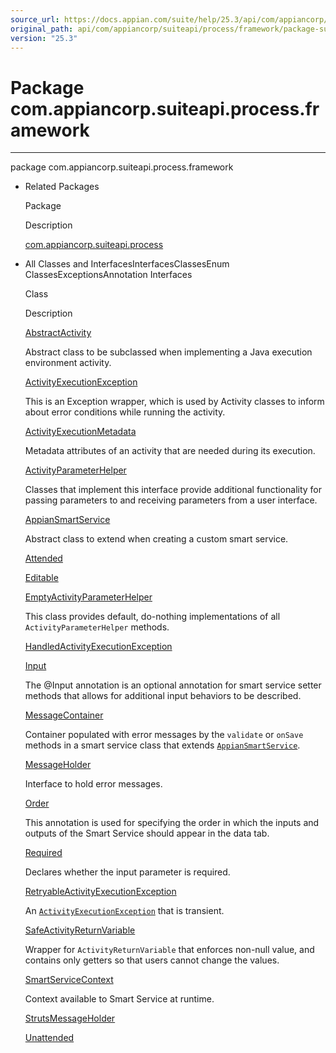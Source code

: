 ```yaml
---
source_url: https://docs.appian.com/suite/help/25.3/api/com/appiancorp/suiteapi/process/framework/package-summary.html
original_path: api/com/appiancorp/suiteapi/process/framework/package-summary.html
version: "25.3"
---
```


# Package com.appiancorp.suiteapi.process.framework

* * *

package com.appiancorp.suiteapi.process.framework

-   Related Packages

    Package

    Description

    [com.appiancorp.suiteapi.process](../package-summary.html)

-   All Classes and InterfacesInterfacesClassesEnum ClassesExceptionsAnnotation Interfaces

    Class

    Description

    [AbstractActivity](AbstractActivity.html "class in com.appiancorp.suiteapi.process.framework")

    Abstract class to be subclassed when implementing a Java execution environment activity.

    [ActivityExecutionException](ActivityExecutionException.html "class in com.appiancorp.suiteapi.process.framework")

    This is an Exception wrapper, which is used by Activity classes to inform about error conditions while running the activity.

    [ActivityExecutionMetadata](ActivityExecutionMetadata.html "class in com.appiancorp.suiteapi.process.framework")

    Metadata attributes of an activity that are needed during its execution.

    [ActivityParameterHelper](ActivityParameterHelper.html "interface in com.appiancorp.suiteapi.process.framework")

    Classes that implement this interface provide additional functionality for passing parameters to and receiving parameters from a user interface.

    [AppianSmartService](AppianSmartService.html "class in com.appiancorp.suiteapi.process.framework")

    Abstract class to extend when creating a custom smart service.

    [Attended](Attended.html "annotation interface in com.appiancorp.suiteapi.process.framework")

    [Editable](Editable.html "enum class in com.appiancorp.suiteapi.process.framework")

    [EmptyActivityParameterHelper](EmptyActivityParameterHelper.html "class in com.appiancorp.suiteapi.process.framework")

    This class provides default, do-nothing implementations of all `ActivityParameterHelper` methods.

    [HandledActivityExecutionException](HandledActivityExecutionException.html "class in com.appiancorp.suiteapi.process.framework")

    [Input](Input.html "annotation interface in com.appiancorp.suiteapi.process.framework")

    The @Input annotation is an optional annotation for smart service setter methods that allows for additional input behaviors to be described.

    [MessageContainer](MessageContainer.html "interface in com.appiancorp.suiteapi.process.framework")

    Container populated with error messages by the `validate` or `onSave` methods in a smart service class that extends [`AppianSmartService`](AppianSmartService.html "class in com.appiancorp.suiteapi.process.framework").

    [MessageHolder](MessageHolder.html "interface in com.appiancorp.suiteapi.process.framework")

    Interface to hold error messages.

    [Order](Order.html "annotation interface in com.appiancorp.suiteapi.process.framework")

    This annotation is used for specifying the order in which the inputs and outputs of the Smart Service should appear in the data tab.

    [Required](Required.html "enum class in com.appiancorp.suiteapi.process.framework")

    Declares whether the input parameter is required.

    [RetryableActivityExecutionException](RetryableActivityExecutionException.html "class in com.appiancorp.suiteapi.process.framework")

    An [`ActivityExecutionException`](ActivityExecutionException.html "class in com.appiancorp.suiteapi.process.framework") that is transient.

    [SafeActivityReturnVariable](SafeActivityReturnVariable.html "class in com.appiancorp.suiteapi.process.framework")

    Wrapper for `ActivityReturnVariable` that enforces non-null value, and contains only getters so that users cannot change the values.

    [SmartServiceContext](SmartServiceContext.html "interface in com.appiancorp.suiteapi.process.framework")

    Context available to Smart Service at runtime.

    [StrutsMessageHolder](StrutsMessageHolder.html "class in com.appiancorp.suiteapi.process.framework")

    [Unattended](Unattended.html "annotation interface in com.appiancorp.suiteapi.process.framework")